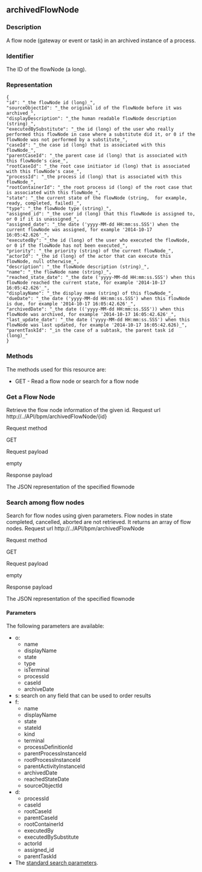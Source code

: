## archivedFlowNode

### Description

A flow node (gateway or event or task) in an archived instance of a process.

### Identifier

The ID of the flowNode (a long).

### Representation

    {
    "id": "_the flowNode id (long)_",  
    "sourceObjectId": "_the original id of the flowNode before it was archived_",
    "displayDescription": "_the human readable flowNode description (string)_", 
    "executedBySubstitute": "_the id (long) of the user who really performed this flowNode in case where a substitute did it, or 0 if the flowNode was not performed by a substitute_", 
    "caseId": "_the case id (long) that is associated with this flowNode_", 
    "parentCaseId": "_the parent case id (long) that is associated with this flowNode's case_", 
    "rootCaseId": "_the root case initiator id (long) that is associated with this flowNode's case_", 
    "processId": "_the process id (long) that is associated with this flowNode_", 
    "rootContainerId": "_the root process id (long) of the root case that is associated with this flowNode_", 
    "state": "_the current state of the flowNode (string,  for example, ready, completed, failed)_", 
    "type": "_the flowNode type (string)_", 
    "assigned_id": "_the user id (long) that this flowNode is assigned to, or 0 if it is unassigned_", 
    "assigned_date": "_the date ('yyyy-MM-dd HH:mm:ss.SSS') when the current flowNode was assigned, for example '2014-10-17 16:05:42.626'_", 
    "executedBy": "_the id (long) of the user who executed the flowNode, or 0 if the flowNode has not been executed_",
    "priority": "_the priority (string) of the current flowNode_", 
    "actorId": "_the id (long) of the actor that can execute this flowNode, null otherwise_", 
    "description": "_the flowNode description (string)_", 
    "name": "_the flowNode name (string)_", 
    "reached_state_date": "_the date ('yyyy-MM-dd HH:mm:ss.SSS') when this flowNode reached the current state, for example '2014-10-17 16:05:42.626'_", 
    "displayName": "_the display name (string) of this flowNode_", 
    "dueDate": "_the date ('yyyy-MM-dd HH:mm:ss.SSS') when this flowNode is due, for example '2014-10-17 16:05:42.626'_", 
    "archivedDate": "_the date (('yyyy-MM-dd HH:mm:ss.SSS')) when this flowNode was archived, for example '2014-10-17 16:05:42.626'_",
    "last_update_date": "_the date ('yyyy-MM-dd HH:mm:ss.SSS') when this flowNode was last updated, for example '2014-10-17 16:05:42.626)_", 
    "parentTaskId": "_in the case of a subtask, the parent task id (long)_" 
    }
    

### Methods

The methods used for this resource are:

* GET - Read a flow node or search for a flow node

### Get a Flow Node

Retrieve the flow node information of the given id.
Request url
http://../API/bpm/archivedFlowNode/{id}

Request method

GET

Request payload

empty

Response payload

The JSON representation of the specified flownode

### Search among flow nodes

Search for flow nodes using given parameters. Flow nodes in state completed, cancelled, aborted are not retrieved. It returns an array of flow nodes.
Request url
http://../API/bpm/archivedFlowNode

Request method

GET

Request payload

empty

Response payload

The JSON representation of the specified flownode

#### Parameters

The following parameters are available:

* o: 
  * name
  * displayName
  * state
  * type
  * isTerminal
  * processId
  * caseId
  * archiveDate
* s: search on any field that can be used to order results
* f: 
  * name
  * displayName
  * state
  * stateId
  * kind
  * terminal
  * processDefinitionId
  * parentProcessInstanceId
  * rootProcessInstanceId
  * parentActivityInstanceId
  * archivedDate
  * reachedStateDate
  * sourceObjectId
* d:
  * processId
  * caseId
  * rootCaseId
  * parentCaseId
  * rootContainerId
  * executedBy
  * executedBySubstitute
  * actorId
  * assigned\_id
  * parentTaskId
* The [standard search parameters](/rest-api-overview.html#standard_search_params).